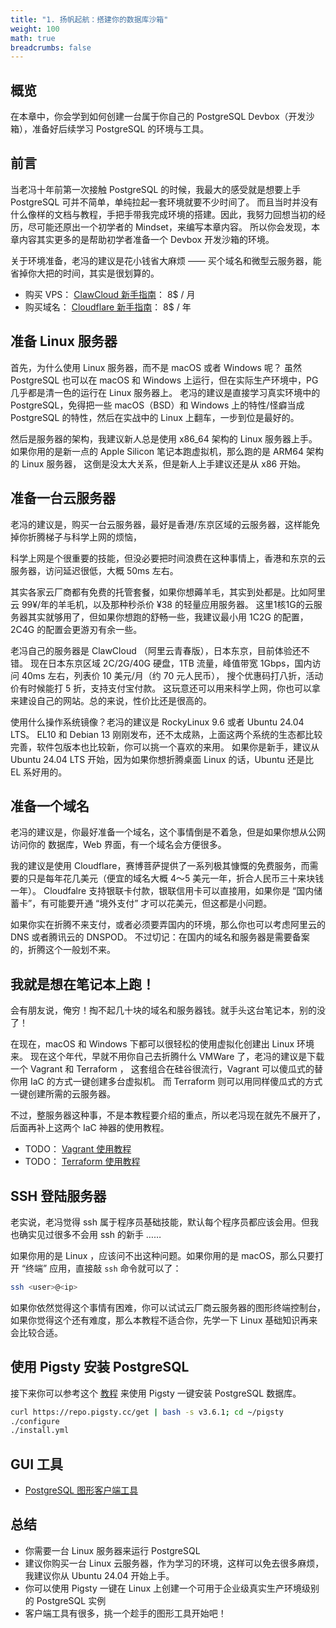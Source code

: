 ```yaml
---
title: "1. 扬帆起航：搭建你的数据库沙箱"
weight: 100
math: true
breadcrumbs: false
---
```



## 概览

在本章中，你会学到如何创建一台属于你自己的 PostgreSQL Devbox（开发沙箱），准备好后续学习 PostgreSQL 的环境与工具。




## 前言

当老冯十年前第一次接触 PostgreSQL 的时候，我最大的感受就是想要上手 PostgreSQL 可并不简单，单纯拉起一套环境就要不少时间了。
而且当时并没有什么像样的文档与教程，手把手带我完成环境的搭建。因此，我努力回想当初的经历，尽可能还原出一个初学者的 Mindset，来编写本章内容。
所以你会发现，本章内容其实更多的是帮助初学者准备一个 Devbox 开发沙箱的环境。

关于环境准备，老冯的建议是花小钱省大麻烦 —— 买个域名和微型云服务器，能省掉你大把的时间，其实是很划算的。

- 购买 VPS： [ClawCloud 新手指南](/ch01/clawcloud)： 8$ / 月
- 购买域名： [Cloudflare 新手指南](/ch01/cloudflare)： 8$ / 年

## 准备 Linux 服务器

首先，为什么使用 Linux 服务器，而不是 macOS 或者 Windows 呢？
虽然 PostgreSQL 也可以在 macOS 和 Windows 上运行，但在实际生产环境中，PG 几乎都是清一色的运行在 Linux 服务器上。
老冯的建议是直接学习真实环境中的 PostgreSQL，免得把一些 macOS（BSD）和 Windows 上的特性/怪癖当成 PostgreSQL 的特性，然后在实战中的 Linux 上翻车，一步到位是最好的。

然后是服务器的架构，我建议新人总是使用 x86_64 架构的 Linux 服务器上手。
如果你用的是新一点的 Apple Silicon 笔记本跑虚拟机，那么跑的是 ARM64 架构的 Linux 服务器，
这倒是没太大关系，但是新人上手建议还是从 x86 开始。


## 准备一台云服务器

老冯的建议是，购买一台云服务器，最好是香港/东京区域的云服务器，这样能免掉你折腾梯子与科学上网的烦恼，


科学上网是个很重要的技能，但没必要把时间浪费在这种事情上，香港和东京的云服务器，访问延迟很低，大概 50ms 左右。

其实各家云厂商都有免费的托管套餐，如果你想薅羊毛，其实到处都是。比如阿里云 99¥/年的羊毛机，以及那种秒杀价 ¥38 的轻量应用服务器。
这里1核1G的云服务器其实就够用了，但如果你想跑的舒畅一些，我建议最小用 1C2G 的配置，2C4G 的配置会更游刃有余一些。

老冯自己的服务器是 ClawCloud （阿里云青春版），日本东京，目前体验还不错。
现在日本东京区域 2C/2G/40G 硬盘，1TB 流量，峰值带宽 1Gbps，国内访问 40ms 左右，列表价 10 美元/月（约 70 元人民币），
搜个优惠码打八折，活动价有时候能打 5 折，支持支付宝付款。
这玩意还可以用来科学上网，你也可以拿来建设自己的网站。总的来说，性价比还是很高的。

使用什么操作系统镜像？老冯的建议是 RockyLinux 9.6 或者 Ubuntu 24.04 LTS。
EL10 和 Debian 13 刚刚发布，还不太成熟，上面这两个系统的生态都比较完善，软件包版本也比较新，你可以挑一个喜欢的来用。
如果你是新手，建议从 Ubuntu 24.04 LTS 开始，因为如果你想折腾桌面 Linux 的话，Ubuntu 还是比 EL 系好用的。



## 准备一个域名

老冯的建议是，你最好准备一个域名，这个事情倒是不着急，但是如果你想从公网访问你的 数据库，Web 界面，有一个域名会方便很多。

我的建议是使用 Cloudflare，赛博菩萨提供了一系列极其慷慨的免费服务，而需要的只是每年花几美元（便宜的域名大概 4～5 美元一年，折合人民币三十来块钱一年）。
Cloudfalre 支持银联卡付款，银联信用卡可以直接用，如果你是 “国内储蓄卡”，有可能要开通 “境外支付” 才可以花美元，但这都是小问题。 

如果你实在折腾不来支付，或者必须要弄国内的环境，那么你也可以考虑阿里云的 DNS 或者腾讯云的 DNSPOD。
不过切记：在国内的域名和服务器是需要备案的，折腾这个一般划不来。




## 我就是想在笔记本上跑！

会有朋友说，俺穷！掏不起几十块的域名和服务器钱。就手头这台笔记本，别的没了！

在现在，macOS 和 Windows 下都可以很轻松的使用虚拟化创建出 Linux 环境来。
现在这个年代，早就不用你自己去折腾什么 VMWare 了，老冯的建议是下载一个 Vagrant 和 Terraform ，
这套组合在硅谷很流行，Vagrant 可以傻瓜式的替你用 IaC 的方式一键创建多台虚拟机。
而 Terraform 则可以用同样傻瓜式的方式一键创建所需的云服务器。

不过，整服务器这种事，不是本教程要介绍的重点，所以老冯现在就先不展开了，后面再补上这两个 IaC 神器的使用教程。

- TODO： [Vagrant 使用教程](https://doc.pgsty.com/zh/prepare/vagrant/)
- TODO： [Terraform 使用教程](https://doc.pgsty.com/zh/prepare/terraform/)



## SSH 登陆服务器

老实说，老冯觉得 ssh 属于程序员基础技能，默认每个程序员都应该会用。但我也确实见过很多不会用 ssh 的新手 ……

如果你用的是 Linux ，应该问不出这种问题。如果你用的是 macOS，那么只要打开 “终端” 应用，直接敲 `ssh` 命令就可以了：

```bash
ssh <user>@<ip>   
```

如果你依然觉得这个事情有困难，你可以试试云厂商云服务器的图形终端控制台，如果你觉得这个还有难度，那么本教程不适合你，先学一下 Linux 基础知识再来会比较合适。


## 使用 Pigsty 安装 PostgreSQL

接下来你可以参考这个 [教程](/ch01/pigsty) 来使用 Pigsty 一键安装 PostgreSQL 数据库。

```bash
curl https://repo.pigsty.cc/get | bash -s v3.6.1; cd ~/pigsty
./configure
./install.yml
```




## GUI 工具

- [PostgreSQL 图形客户端工具](/ch01/gui)

## 总结

- 你需要一台 Linux 服务器来运行 PostgreSQL
- 建议你购买一台 Linux 云服务器，作为学习的环境，这样可以免去很多麻烦，我建议你从 Ubuntu 24.04 开始上手。
- 你可以使用 Pigsty 一键在 Linux 上创建一个可用于企业级真实生产环境级别的 PostgreSQL 实例
- 客户端工具有很多，挑一个趁手的图形工具开始吧！

